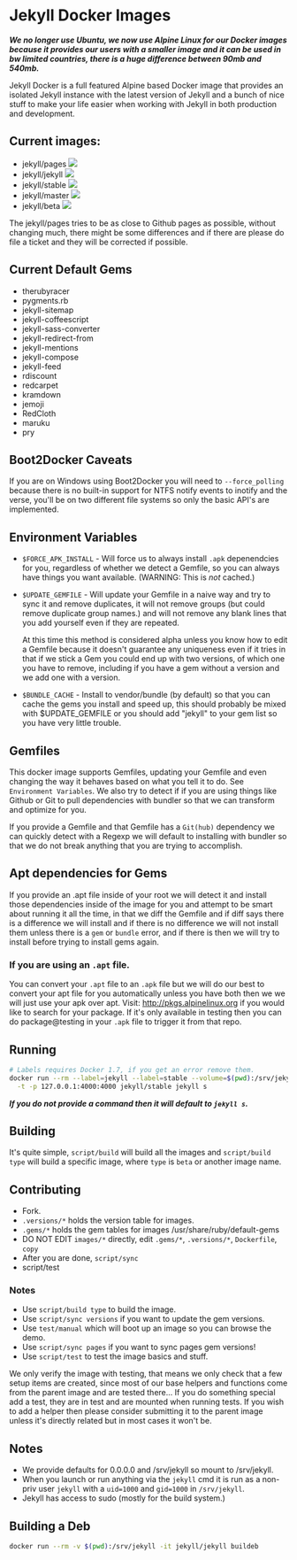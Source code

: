 # Jekyll Docker Images

***We no longer use Ubuntu, we now use Alpine Linux for our Docker images
because it provides our users with a smaller image and it can be used in bw
limited countries, there is a huge difference between 90mb and 540mb.***

Jekyll Docker is a full featured Alpine based Docker image that provides an
isolated Jekyll instance with the latest version of Jekyll and a bunch of nice
stuff to make your life easier when working with Jekyll in both production
and development.

## Current images:

* jekyll/pages [![](https://badge.imagelayers.io/jekyll/pages:latest.svg)](https://imagelayers.io/?images=jekyll/pages:latest 'Get your own badge on imagelayers.io')
* jekyll/jekyll [![](https://badge.imagelayers.io/jekyll/jekyll:latest.svg)](https://imagelayers.io/?images=jekyll/jekyll:latest 'Get your own badge on imagelayers.io')
* jekyll/stable [![](https://badge.imagelayers.io/jekyll/stable:latest.svg)](https://imagelayers.io/?images=jekyll/stable:latest 'Get your own badge on imagelayers.io')
* jekyll/master [![](https://badge.imagelayers.io/jekyll/master:latest.svg)](https://imagelayers.io/?images=jekyll/master:latest 'Get your own badge on imagelayers.io')
* jekyll/beta [![](https://badge.imagelayers.io/jekyll/beta:latest.svg)](https://imagelayers.io/?images=jekyll/beta:latest 'Get your own badge on imagelayers.io')

The jekyll/pages tries to be as close to Github pages as possible,
without changing much, there might be some differences and if there are please
do file a ticket and they will be corrected if possible.

## Current Default Gems

* therubyracer
* pygments.rb
* jekyll-sitemap
* jekyll-coffeescript
* jekyll-sass-converter
* jekyll-redirect-from
* jekyll-mentions
* jekyll-compose
* jekyll-feed
* rdiscount
* redcarpet
* kramdown
* jemoji
* RedCloth
* maruku
* pry

## Boot2Docker Caveats

If you are on Windows using Boot2Docker you will need to `--force_polling`
because there is no built-in support for NTFS notify events to inotify and the
verse, you'll be on two different file systems so only the basic API's
are implemented.

## Environment Variables

* `$FORCE_APK_INSTALL` - Will force us to always install `.apk` depenendcies
  for you, regardless of whether we detect a Gemfile, so you can always have
  things you want available.  (WARNING: This is *not* cached.)

* `$UPDATE_GEMFILE` - Will update your Gemfile in a naive way and try
  to sync it and remove duplicates, it will not remove groups (but could remove
  duplicate group names.) and will not remove any blank lines that you add
  yourself even if they are repeated.

  At this time this method is considered alpha unless you know how to
  edit a Gemfile because it doesn't guarantee any uniqueness even if it tries
  in that if we stick a Gem you could end up with two versions, of which
  one you have to remove, including if you have a gem without a version
  and we add one with a version.

* `$BUNDLE_CACHE` - Install to vendor/bundle (by default) so that
  you can cache the gems you install and speed up, this should probably be
  mixed with $UPDATE_GEMFILE or you should add "jekyll" to your gem
  list so you have very little trouble.

## Gemfiles

This docker image supports Gemfiles, updating your Gemfile and even
changing the way it behaves based on what you tell it to do.  See `Environment
Variables`. We also try to detect if if you are using things like Github or Git
to pull dependencies with bundler so that we can transform and optimize for
you.

If you provide a Gemfile and that Gemfile has a `Git(hub)` dependency we can
quickly detect with a Regexp we will default to installing with bundler so that
we do not break anything that you are trying to accomplish.

## Apt dependencies for Gems

If you provide an .apt file inside of your root we will detect it and
install those dependencies inside of the image for you and attempt to be smart
about running it all the time, in that we diff the Gemfile and if diff says
there is a difference we will install and if there is no difference we will
not install them unless there is a `gem` or `bundle` error, and if there
is then we will try to install before trying to install gems again.

### If you are using an `.apt` file.

You can convert your `.apt` file to an `.apk` file but we will do our best
to convert your apt file for you automatically unless you have both then we
we will just use your apk over apt. Visit: http://pkgs.alpinelinux.org if you
would like to search for your package.  If it's only available in testing
then you can do package@testing in your `.apk` file to trigger it from
that repo.

## Running

```sh
# Labels requires Docker 1.7, if you get an error remove them.
docker run --rm --label=jekyll --label=stable --volume=$(pwd):/srv/jekyll \
  -t -p 127.0.0.1:4000:4000 jekyll/stable jekyll s
```

***If you do not provide a command then it will default to `jekyll s`.***

## Building

It's quite simple, `script/build` will build all the images and
`script/build type` will build a specific image, where `type` is `beta` or
another image name.

## Contributing

* Fork.
* `.versions/*` holds the version table for images.
* `.gems/*` holds the gem tables for images /usr/share/ruby/default-gems
* DO NOT EDIT `images/*` directly, edit `.gems/*`, `.versions/*`, `Dockerfile`, `copy`
* After you are done, `script/sync`
* script/test

### Notes

* Use `script/build type` to build the image.
* Use `script/sync versions` if you want to update the gem versions.
* Use `test/manual` which will boot up an image so you can browse the demo.
* Use `script/sync pages` if you want to sync pages gem versions!
* Use `script/test` to test the image basics and stuff.

We only verify the image with testing, that means we only check that a few
setup items are created, since most of our base helpers and functions come from
the parent image and are tested there... If you do something special add a
test, they are in test and are mounted when running tests.  If you wish to add
a helper then please consider submitting it to the parent image unless it's
directly related but in most cases it won't be.

## Notes
  * We provide defaults for 0.0.0.0 and /srv/jekyll so mount to /srv/jekyll.
  * When you launch or run anything via the `jekyll` cmd it is run as a non-priv
    user `jekyll` with a `uid=1000` and `gid=1000` in `/srv/jekyll`.
  * Jekyll has access to sudo (mostly for the build system.)

## Building a Deb

```sh
docker run --rm -v $(pwd):/srv/jekyll -it jekyll/jekyll buildeb
```
